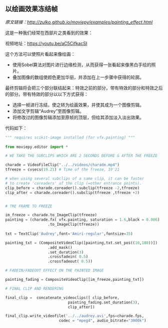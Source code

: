 ## 以绘画效果冻结帧

*原文链接：http://zulko.github.io/moviepy/examples/painting_effect.html*

这是一种我们经常在西部片之类看到的效果：

视频地址：https://youtu.be/aC5CifkacSI

这个方法可以使照片看起来像绘画：

- 使用Sobel算法对图片进行边缘检测，从而获得一张看起来像黑白手绘的照片。
- 叠加图像的数组使颜色更加华丽，并添加在上一步骤中获得的轮廓。

最终剪辑将会把三个部分联结起来：特效之前的部分，带有特效的部分和特效之后的部分。带有特效的部分以以下方式获得：

- 选择一帧进行冻结，使之转为绘画效果，并使其成为一个图像剪辑。
- 添加文字剪辑“Audrey”至图像剪辑。
- 将修改过的图像剪辑添加至原帧的顶层，但给其添加淡入淡出效果。

代码如下：

```python
""" requires scikit-image installed (for vfx.painting) """
 
from moviepy.editor import *

# WE TAKE THE SUBCLIPS WHICH ARE 2 SECONDS BEFORE & AFTER THE FREEZE

charade = VideoFileClip("../../videos/charade.mp4")
tfreeze = cvsecs(19.21) # Time of the freeze, 19'21

# when using several subclips of a same clip, it can be faster
# to create 'coreaders' of the clip (=other entrance points).
clip_before = charade.coreader().subclip(tfreeze -2,tfreeze)
clip_after = charade.coreader().subclip(tfreeze ,tfreeze +2)


# THE FRAME TO FREEZE

im_freeze = charade.to_ImageClip(tfreeze)
painting = (charade.fx( vfx.painting, saturation = 1.6,black = 0.006)
                   .to_ImageClip(tfreeze))
                 
txt = TextClip('Audrey',font='Amiri-regular',fontsize=35)

painting_txt = (CompositeVideoClip([painting,txt.set_pos((10,180))])
                   .add_mask()
                   .set_duration(3)
                   .crossfadein( 0.5)
                   .crossfadeout( 0.5))

# FADEIN/FADEOUT EFFECT ON THE PAINTED IMAGE

painting_fading = CompositeVideoClip([im_freeze,painting_txt])

# FINAL CLIP AND RENDERING

final_clip =  concatenate_videoclips([ clip_before,
                            painting_fading.set_duration(3),
                            clip_after])

final_clip.write_videofile('../../audrey.avi',fps=charade.fps,
                        codec = "mpeg4", audio_bitrate="3000k")
```